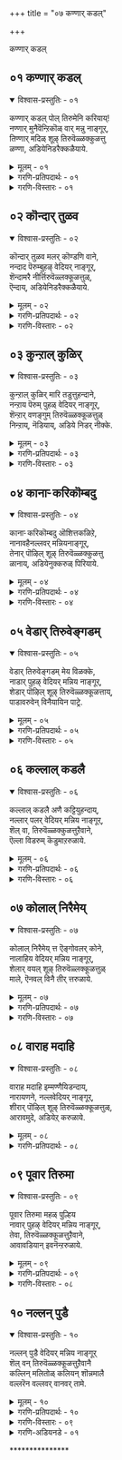 +++
title = "०७ कण्णार् कडल्"

+++

कण्णार् कडल्


## ०१ कण्णार् कडल्

<details open><summary>विश्वास-प्रस्तुतिः - ०१</summary>

कण्णार् कडल् पोल् तिरुमेनि करियाय्\!  
नण्णार् मुनैवॆन्ऱिकॊळ् वार् मन्नु नाङ्गूर्,   
तिण्णार् मदिळ् शूऴ् तिरुवॆळ्ळक्कुळत्तु  
ळण्णा, अडियेनिडरैक्कळैयाये.
</details>

<details><summary>मूलम् - ०१</summary>

कण्णार् कडल् पोल् तिरुमेनि करियाय्\!  
नण्णार् मुनैवॆन्ऱिकॊळ् वार् मन्नु नाङ्गूर्,   
तिण्णार् मदिळ् शूऴ् तिरुवॆळ्ळक्कुळत्तु  
ळण्णा, अडियेनिडरैक्कळैयाये.
</details>

<details><summary>गरणि-प्रतिपदार्थः - ०१</summary>

कण् आर् = कण्णु तुम्बुवष्टु विस्तारवाद, कडल् पोल् = कडलिन हागॆ, तिरुमेनि करियाय् = करियदेहवुळ्ळवने, नण्णार् = शत्रुगळन्नु, मुनै = युद्धदल्लि, सोलिसि, वॆन्ऱिकॊळ् वार् = जयगळिसुववरु \(वैदिकरु\), मन्नु = वासिसुव, नाङ्गूर् = तिरुनाङ्गूरिनल्लि, तिण् आर् = भद्रतॆयिन्द तुम्बिरुव, मदिळ् शूऴ् = कोटॆयिन्द = भद्रतॆयिन्द तुम्बिरुव, मदिळ् शूऴ् = कोटॆयिन्द सुत्तुवरिद, तिरुवॆळ्लक्कूळत्तुळ् = तिरुवॆळ्ळक्कूळम् क्षेत्रदल्लि नॆलसिरुव अण्णा = स्वामी. अडियेन् = पादसेवकन, इडरै = सङ्कटवन्नु, कळैयाये = कळॆयलारॆया? 
</details>

<details><summary>गरणि-विस्तारः - ०१</summary>

कण्णु तुम्बुवष्टु विस्तारवाद कडलिन हागॆ करिय देहवुळ्ळवने, शत्रुगळन्नु युद्धदल्लि सोलिसि जयगळिसुववरु \(वैदिकरु\) वासिसुव तिरुनाङ्गूरिनल्लि बहळ भद्रवाद कोटॆयिन्द सुत्तुवरिदिरुव तिरुवॆळ्लक्कूळम् क्षेत्रदल्लि नॆलसिरुव स्वामी, ई पादसेवकन सङ्कटवन्नु नीगिसलारॆया? 

कडलमुन्दॆ निन्तु, अदॆष्टु दूर, ऎत्तकडॆ, नोडिदरू काणिसुत्तिरुवुदु कण्मनगळन्नु तुम्बुव कडले. भगवन्तनू हागॆये. कडलिन हागॆये अवनू अत्याकर्षकवाद देहकान्तियिन्द बॆळगुत्ता, अदॆष्टु नोडिदरू तृप्तितारद आशॆयन्नुण्टुमाडुत्तानॆ. अवनीग तिरुनाङ्गूरिन तिरुवॆळ्ळक्कूळम् क्षेत्रदल्लि दिव्यसुन्दरनागि नॆलसिद्दानॆ. तिरुनाङ्गूरिनल्लि वासिसुववरु वैदिकरु. अवरू सामान्यरल्ल. अवरु वेदविद्वांसरागिरुव हागॆये पराक्रमिगळु हौदु. आ प्रदेशवन्नु आक्रमिसिकॊळ्ळलु बन्द शत्रुराजरन्नू अवर सैन्यगळन्नू युद्धदल्लि सोलिसि ओडिसिदरु. अदु अवर मेलण भगवत्कृपॆयिन्द आदद्दु. आ कारणदिन्दले आळ्वाररू बेडिकॊळ्ळुत्तारॆ. “स्वामी, ई पादसेवकन सङ्कटवन्नू नीगिसलारॆया” ऎन्दु.

पुनर्जन्मद सुळियल्लि सिक्किबिद्दु तॊळलाडुत्तिरुवुदे मनुष्यन कडु सङ्कट. अदन्नु निवारिसुवुदू, अमरत्ववन्नु तरुवुदू भगवत्कृपॆये\!
</details>


## ०२ कॊन्दार् तुळव

<details open><summary>विश्वास-प्रस्तुतिः - ०२</summary>

कॊन्दार् तुळव मलर् कॊण्डणि वाने,  
नन्दाद पॆरुम्बुहऴ् वेदियर् नाङ्गूर्,  
शॆन्दामरै नीर्त्तिरुवॆळ्लक्कूळत्तुळ्,  
ऎन्दाय्, अडियेनिडरैक्कळैयाये.
</details>

<details><summary>मूलम् - ०२</summary>

कॊन्दार् तुळव मलर् कॊण्डणि वाने,  
नन्दाद पॆरुम्बुहऴ् वेदियर् नाङ्गूर्,  
शॆन्दामरै नीर्त्तिरुवॆळ्लक्कूळत्तुळ्,  
ऎन्दाय्, अडियेनिडरैक्कळैयाये.
</details>

<details><summary>गरणि-प्रतिपदार्थः - ०२</summary>

कॊन्दु आर्‍ = हूगॊञ्चलुगळु तुम्बिरुव, तुळवम् मलर् = तुळसियन्नू हूगळन्नू, कॊण्डु = धरिसि, अणिवाने, = अलङ्करिसिकॊण्डिरुववने, नन्दाद = ऎन्दे दिगू अळियद, पॆरु पुहऴ् = हॆच्चिन कीर्तियन्नुळ्ळ, वेदियर् नाङ्गूर् = वैदिकरिरुव तिरुनाङ्गूरिन, शॆम् तामरै नीर् = कॆन्दावरॆ हूगळु तुम्बिरुव नीरिन नॆलॆगळुळ्ळ, तिरुवॆळ्ळक्कुळत्तुळ् = तिरुवॆळ्ळक्कूळम् क्षेत्रद, ऎन्दाय् = नन्न स्वामिये, अडियेन् = पादसेवकन, इडरै= सङ्कटवन्नु, कळैयायै = नीगिसलारॆया? 
</details>

<details><summary>गरणि-विस्तारः - ०२</summary>

हूगॊञ्चलुगळु तुम्बिरुव तुलसियन्नू हूगळन्नू धरिसि अलङ्करिसिकॊण्डिरुववने, ऎन्दॆन्दिगू अळियद हॆच्चिन कीर्तियन्नुळ्ळ वैदिकरुळ्ळ तिरुनाङ्गूरिन कॆन्दावरॆ हूगळु तुम्बिरुव सरोवरगळ तिरुवॆळ्ळक्कूळम् क्षेत्रद नन्न स्वामिये, पादसेवकन सङ्कटवन्नु नीगिसलारॆया? 

अद्वितीयरू असदळवाद कीर्तियुळ्ळ वेदविद्वांसरु वासिसुव तिरुनाङ्गूरिन तिरुवॆळ्लक्कुळम् क्षेत्रदल्लि नॆलसिरुव स्वामिगॆ गॊञ्चलुगॊञ्चलागि बिडिसिरुव हूविन हारवन्नू तुलसिय हारवन्नू तॊडिसि अलङ्करिसिरुत्तारॆ. भक्तरु आळ्वाररु भगवन्तनल्लि प्रार्थनॆयन्नु सल्लिसुत्तिद्दारॆ.
</details>


## ०३ कुन्ऱाल् कुळिर्

<details open><summary>विश्वास-प्रस्तुतिः - ०३</summary>

कुन्ऱाल् कुळिर् मारि तडुत्तुहन्दाने,  
नन्ऱाय पॆरुम् पुहळ् वेदियर् नाङ्गूर्,  
शॆन्ऱार् वणङ्गुम् तिरुवॆळ्ळक्कूळत्तुळ्  
निन्ऱाय्, नॆडियाय्, अडिये निडर् नीक्के.
</details>

<details><summary>मूलम् - ०३</summary>

कुन्ऱाल् कुळिर् मारि तडुत्तुहन्दाने,  
नन्ऱाय पॆरुम् पुहळ् वेदियर् नाङ्गूर्,  
शॆन्ऱार् वणङ्गुम् तिरुवॆळ्ळक्कूळत्तुळ्  
निन्ऱाय्, नॆडियाय्, अडिये निडर् नीक्के.
</details>

<details><summary>गरणि-प्रतिपदार्थः - ०३</summary>

कुन्ऱाल् = बॆट्टदिन्द, कुळिर् मारि = नडुगिसुवन्थ भयङ्करवाद मळॆयन्नु, तडुत्तु = तडॆदु, उहन्दाने = हर्षिसिदवने, नन्ऱु आय = श्रेष्ठवाद, पॆरुपुहऴ् = विशेष कीर्तियन्नुळ्ळ, वेदियर् = वेदविद्वांसरु नॆलसिरुव, नाङ्गूर्= तिरुनाङ्गूरिगॆ, शॆन्ऱार् = होगि बरुववरॆल्लरू, वणङ्गुम् = नमस्करिसुव, तिरुवॆळ्लक्कूळत्तुळ् = तिरुवॆळ्लक्कूळम् क्षेत्रदल्लि, निन्ऱाय् = नॆलसिरुववने, नॆडियाय् = सर्वेश्वरने, अडियेन् = पादसेवकन, इडर् = सङ्कटगळन्नु, नीक्के = नीगिसबेकु. 
</details>

<details><summary>गरणि-विस्तारः - ०३</summary>

बॆट्टदिन्द नडुगिसुवन्थ भयङ्करवाद मळॆयन्नु तडॆदु हर्षिसिदवने, श्रेष्ठवाद विशेष कीर्तियन्नुळ्ळ वेद विद्वांसरु नॆलसिरुव तिरुनाङ्गूरिगॆ होगि बरुववरॆल्लरू नमस्करिसुव तिरुवॆळ्ळक्कुळम् क्षेत्रदल्लिनॆलसिरुववने, सर्वेश्वरने, पादसेवकन सङ्कटगळन्नु नीनु नीगिसबेकु.

तिरुनाङ्गूरिगॆ होगि बरुववरॆल्लरू तिरुवॆळ्ळक्कूळम् क्षेत्रक्कॆ तप्पदॆ होगि बरुत्तारॆ. आ क्षेत्रदल्लि नॆलसिरुव स्वामिये हिन्दॆ श्रीकृष्णनागि अवतरिसि, देवेन्द्रनु कोपगॊण्डु सुरिसिद बिरुसुमळॆयिन्द नन्दगोकुलद गोवुगळन्नू गोवळरन्नू रक्षिसुवुदक्कागि, गोवर्धन गिरियन्ने ऎत्ति हिडिद परमसमर्थनु. आ सर्वेश्वरने ईग तिरुवॆळ्ळक्कुळक्षेत्रदल्लि भक्तरिगॆकृपॆदोरुवुदक्कागिये नॆलसिद्दानॆ. “स्वामी, ई पादसेवकन सङ्कटगळन्नु निवारिसबेकु” ऎन्दु प्रार्थिसुत्तारॆ, आळ्वाररु.
</details>


## ०४ कानार्‍ करिकॊम्बदु

<details open><summary>विश्वास-प्रस्तुतिः - ०४</summary>

कानार्‍ करिकॊम्बदु ऒशित्तकळिऱे,  
नानावहैनल्लवर् मन्नियनाङ्गूर्,  
तेनार् पॊऴिल् शूऴ् तिरुवॆळ्ळक्कुळत्तु  
ळानाय्, अडियेनुक्करुळ् पिरियाये.
</details>

<details><summary>मूलम् - ०४</summary>

कानार्‍ करिकॊम्बदु ऒशित्तकळिऱे,  
नानावहैनल्लवर् मन्नियनाङ्गूर्,  
तेनार् पॊऴिल् शूऴ् तिरुवॆळ्ळक्कुळत्तु  
ळानाय्, अडियेनुक्करुळ् पिरियाये.
</details>

<details><summary>गरणि-प्रतिपदार्थः - ०४</summary>

कान् आर् = काडिनल्लॆल्ला अलॆदाडिद, करि = आनॆय, कॊम्बु अदु = दन्तगळन्नु, ऒशित्त = मुरिद, कळिऱे = सलगने, नानावहै = अनेक बगॆय, नल्लवर् = सद्गुणवन्तरु, मन्निय = वासिसुव, नाङ्गूर् = तिरुनाङ्गूरिन, तेन् आर् = जेनु तुम्बिद, पॊऴिल् शूऴ् = तोपुगळिन्द सुत्तुवरिद, तिरुवॆळ्ळक्कूलत्तुळ् = तिरुवॆळ्ळक्कूळम् क्षेत्रद, आनाय् = स्वामियागिरुववने \(असङ्ख्यातस्वरूपने\), अडियेनुक्कू = पादसेवकनिगॆ, अरुळ् पुरियाये = कृपॆमाडलारॆया? 
</details>

<details><summary>गरणि-विस्तारः - ०४</summary>

काडिनल्लॆल्ला अलॆदाडिद आनॆय दन्तगळन्नु मुरिद सलगने, नाना बगॆय सद्गुणवन्तरु वासिसुव तिरुनाङ्गूरिन जेनु तुम्बिद उपवनगळिन्द सुत्तुवरिदिरुव तिरुवॆळ्ळक्कूळम् क्षेत्रद स्वामिये, असङ्ख्यातस्वरूपने, पादसेवकनिगॆ कृपॆमाडलारॆया?
</details>


## ०५ वेडार् तिरुवेङ्गडम्

<details open><summary>विश्वास-प्रस्तुतिः - ०५</summary>

वेडार् तिरुवेङ्गडम् मेय विळक्के,  
नाडार् पुहऴ् वेदियर् मन्निय नाङ्गूर्,  
शेडार् पॊऴिल् शूऴ् तिरुवॆळ्ळक्कूळत्ताय्,  
पाडावरुवेन् विनैयायिन पाट्रे.
</details>

<details><summary>मूलम् - ०५</summary>

वेडार् तिरुवेङ्गडम् मेय विळक्के,  
नाडार् पुहऴ् वेदियर् मन्निय नाङ्गूर्,  
शेडार् पॊऴिल् शूऴ् तिरुवॆळ्ळक्कूळत्ताय्,  
पाडावरुवेन् विनैयायिन पाट्रे.
</details>

<details><summary>गरणि-प्रतिपदार्थः - ०५</summary>

वेडु आर् = बेडरु तुम्बिरुव, तिरुवेङ्गडम् = तिरुवॆङ्कटगिरियल्लि, मेय = नॆलसिरुव, विळक्के = ज्योतिये, नाडु आर् = नाडॆल्लवू, पुहऴ् = कीर्तियुळ्ळ, वेदियर् = वेदविद्वांसरु, मन्निय = नॆलसिरुव, नाङ्गूर् = तिरुनाङ्गूरिन, शेडु आर् = दट्टवागिरुव पॊऴिल् शूऴ् = उपवनगळिन्द सुत्तुवरिदिरुव,तिरुवॆळ्लक्कूळत्ताय् = हाडिकॊण्डु, वरुवेन् = बरुत्तिद्देनॆ, विनै आयिन् = माडिद पापगळन्नॆल्ला, पाट्रे = परिहरिसबेकु. 
</details>

<details><summary>गरणि-विस्तारः - ०५</summary>

बेडरु तुम्बिरुव तिरुवॆङ्कटगिरियल्लि नॆलसिरुव ज्योतिये, नाडॆल्लवू कीर्तियुळ्ळ वेदविद्वांसरु वासिसुव तिरुनाङ्गूरिन दट्टवाद उपवनगळिन्द सुत्तुवरिद तिरुवॆळ्ळक्कूळम् क्षेत्रद स्वामिये, हाडिकॊण्डु बरुत्तिद्देनॆ. माडिद पापगळन्नॆल्ला परिहरिसबेकु. 

नाडल्लॆल्ला सुप्रसिद्धवाद तिरुवॆङ्कटगिरियल्लि नॆलसिरुव स्वामियल्लि बेडिकॆगळन्नु सल्लिसुवुदु, हरकॆगळन्नु हॊरुवुदु, सेवॆमाडुवुदु, दर्शनमाडि बरुवुदु सर्वसामान्य. अष्टे प्रसिद्धवादद्दु तिरुवॆळ्ळक्कूळम् क्षेत्रद. अल्लि नॆलसिरुव स्वामियल्लियू अष्टे तीव्रवागि अष्टे दैन्यतॆयिन्द भक्तरु बेडिकॆगळन्नु सल्लिसुत्तारॆ. आळ्वाररु बेडिकॊळ्ळुत्तारॆ- “स्वामी ज्योति स्वरूपने, निन्नन्नु स्तुतिसुत्ता निन्न बळिगॆ बरुत्तिद्देनॆ. नानु माडिद पापगळन्नॆल्ल नीनु परिहरिसबेकु. निन्न कृपाश्रयवन्नु दयॆनीडु”.
</details>


## ०६ कल्लाल् कडलै

<details open><summary>विश्वास-प्रस्तुतिः - ०६</summary>

कल्लाल् कडलै अणै कट्टियुहन्दाय्,  
नल्लार् पलर् वेदियर् मन्निय नाङ्गूर्,  
शॆल् वा, तिरुवॆळ्ळक्कुळत्तुऱैवाने,  
ऎल्ला विडरुम् कॆडुमाऱरुळाये.
</details>

<details><summary>मूलम् - ०६</summary>

कल्लाल् कडलै अणै कट्टियुहन्दाय्,  
नल्लार् पलर् वेदियर् मन्निय नाङ्गूर्,  
शॆल् वा, तिरुवॆळ्ळक्कुळत्तुऱैवाने,  
ऎल्ला विडरुम् कॆडुमाऱरुळाये.
</details>

<details><summary>गरणि-प्रतिपदार्थः - ०६</summary>

कल्लाल् = कल्लिनिन्द, कडलै = कडलन्नु, अणैकट्टि = अणॆकट्टिनिन्द \(अणॆयन्नु कट्टि\), उहन्दाय् = हर्षिसिदवने, नल्लार् = सद्गुणवन्तरु, पलर् = बहुमन्दि, वेदियर् = वेदविद्वांसरु, मन्निय = नॆलसिरुव, नाङ्गूर् = तिरुनाङ्गूरिनल्लि, शॆल् वा = चॆलुवने, तिरुवॆळ्ळक्कूळत्तु = तिरुवॆळ्ळक्कूळम् क्षेत्रदल्लि, उऱैवाने = नॆलसिरुववने, ऎल्ला इडरुम् = \(नन्न\) ऎल्ला सङ्कटगळन्नू, कॆडुम् आऱु = परिहरिसुवन्तॆ, अरुळायॆ = कृपॆमाडलारॆया? 
</details>

<details><summary>गरणि-विस्तारः - ०६</summary>

कल्लिनिन्द कडलन्नु अणॆकट्टुकट्टि हर्षिसिदवने, बहुमन्दि सद्गुणवन्तराद वेदविद्वांसरु बाळुव तिरुनाङ्गूरिन चॆलुवने, तिरुवॆळ्ळक्कूळम् क्षेत्रदल्लि नॆलसिरुववने, नन्न ऎल्ला सङ्कटगळन्नू परिहरिसुवन्तॆ कृपॆमाडलारॆया? 

भगवन्तनिगॆ यावुदु ताने असाध्य? अवनु श्रीरामनागि साधिसिद महत्कार्यगळल्लि अलॆगळिन्द तुम्बिद्द कडलिगॆ सेतुवॆयन्नु कट्टिद्दू. कडलिनॊळक्कॆ बॆट्टगळन्ने इळिसि भद्रवाद सेतुवॆयन्नु कट्टिदनु स्वामि. सद्गुणवन्तराद वेदविद्वांसरु बाळुव तिरुनाङ्गूरिनल्लि दिव्यसुन्दरनागि मॆरॆयुववनू अवने. तिरुवॆळ्ळक्कूळम् क्षेत्रदल्लि नॆलसिरुववनू अवने. अवनल्लि आळ्वाररु तम्म इहजन्मद सङ्कटगळॆल्लवू निश्शेषवागि तॊलगि होगुवन्तॆ कृपॆमाडबेकॆन्दु बेडुत्तारॆ.
</details>


## ०७ कोलाल् निरैमेय्

<details open><summary>विश्वास-प्रस्तुतिः - ०७</summary>

कोलाल् निरैमेय् त्त ऎङ्गोवलर् कोने,  
नालाहिय वेदियर् मन्निय नाङ्गूर्,   
शेलार् वयल् शूऴ् तिरुवॆळ्लक्कूळत्तुळ्  
माले, ऎनवल् विनै तीर् त्तरुळाये.
</details>

<details><summary>मूलम् - ०७</summary>

कोलाल् निरैमेय् त्त ऎङ्गोवलर् कोने,  
नालाहिय वेदियर् मन्निय नाङ्गूर्,   
शेलार् वयल् शूऴ् तिरुवॆळ्लक्कूळत्तुळ्  
माले, ऎनवल् विनै तीर् त्तरुळाये.
</details>

<details><summary>गरणि-प्रतिपदार्थः - ०७</summary>

कोलाल् = कोलन्नु हिडिदु, निरै = हसुकरुगळन्नु, मेय् त्त = मेयिसिद, ऎम् कोवलर् कोने = नम्म गोवळर ऒडॆयने, नालाहिय = नाल्कु वेदगळन्नू बल्ल, वेदियर् = वेदविद्वांसरु, मन्निय = बाळुव, नाङ्गूर् = तिरुनाङ्गूरिन, शेलार् = शेल् मीनुगळु तुम्बिरुव, वयल् शूऴ् = गद्दॆगळिन्द सुत्तुवरिद, तिरुवॆळ्ळक्कूळत्तुळ् = तिरुवॆळ्ळक्कूळदल्लि नॆलसिरुव माले = सर्वेश्वरने, ऎन = नन्न, वल् विनै = महापापगळन्नु, तीर् त्तु= कळॆदु \(तीरिसि\), अरुळाये = कृपॆ तोरलारॆया? 
</details>

<details><summary>गरणि-विस्तारः - ०७</summary>

कोलन्नु हिडिदु हसुकरुगळन्नु मेयिसिद नम्म गोवळर ऒडॆयने, नाल्कु वेदगळल्लू परिणतराद वेदविद्वांसरु बाळुव तिरुनाङ्गूरिन, शेल् मीनुगळिन्द तुम्बिरुव गद्दॆगळिन्द सुत्तुवरिद तिरुवॆळ्ळक्कूळम् क्षेत्रदल्लि नॆलसिरुव सर्वेश्वरने, नन्न महापापगळन्नु तीरिसि कृपॆदोरलारॆया? 

बालकृष्णनागि अवतरिसिद भगवन्तनु नन्दगोकुलद गोवळबालकर जॊतॆयल्लि दनकरुगळन्नु मेयिसुवुदक्कागि दिनवहि, कैयल्लि कोलन्नु हिडिदु काडिगॆ होगि बरुत्तिद्दनु. नाल्कु वेदगळल्लू परिणतरु बाळुव तिरुनाङ्गूरिनल्लि नॆलसिरुववनू अवने. तिरुवॆळ्ळक्कूळम् क्षेत्रदल्लि नॆलसिरुव सर्वेश्वरनू अवने. अवनल्लि आळ्वाररु बेडिकॊळ्ळुत्तारॆ, स्वामी, नन्न महापापगळन्नॆल्ला तीरिसि, ननगॆ कृपॆमाडु”.
</details>


## ०८ वाराह मदाहि

<details open><summary>विश्वास-प्रस्तुतिः - ०८</summary>

वाराह मदाहि इम्मण्णैयिडन्दाय्,  
नारायणने, नल्लवेदियर् नाङ्गूर्,  
शीरार् पॊऴिल् शूऴ् तिरुवॆळ्ळक्कूळत्तुळ्,  
आरावमुदे, अडियेऱ् करुळाये.
</details>

<details><summary>मूलम् - ०८</summary>

वाराह मदाहि इम्मण्णैयिडन्दाय्,  
नारायणने, नल्लवेदियर् नाङ्गूर्,  
शीरार् पॊऴिल् शूऴ् तिरुवॆळ्ळक्कूळत्तुळ्,  
आरावमुदे, अडियेऱ् करुळाये.
</details>

<details><summary>गरणि-प्रतिपदार्थः - ०८</summary>

वाराहम् अदुआहि = महावराहनागि, इ-मण्णै = ई भूमियन्नु, इडन्दाय् = हिडिदु मेलॆत्तिदवने, नारायणने = श्रीमन्नारायणने, नल्ल वेदियर् = उत्तमस्वभावदवराद, वेदविद्वांसरु बाळुव, नाङ्गूर् = तिरुनाङ्गूरिन, शीर् आर् = सस्यसम्पद्भरितवाद, पॊऴिल् = तोपुगळिन्द, शूऴ् = सुत्तुवरिद, तिरुवॆळ्लक्कूळत्तुळ् = तिरुवॆळ्ळक्कूळम् क्षेत्रद, आरा अमुदे = तृप्तियागदन्थ अमृतस्वरूपने, अडियेऱ् कु= पादसेवकनल्लि, अरुळाये = कृपॆदोरलारॆया? 
</details>


## ०९ पूवार तिरुमा

<details open><summary>विश्वास-प्रस्तुतिः - ०९</summary>

पूवार तिरुमा महळ् पुल्हिय   
नावार् पुहऴ् वेदियर् मन्निय नाङ्गूर्,  
तेवा, तिरुवॆळ्ळक्कूळत्तुऱैवाने,  
आवावडियान् इवनॆन्ऱरुळाये.
</details>

<details><summary>मूलम् - ०९</summary>

पूवार तिरुमा महळ् पुल्हिय   
नावार् पुहऴ् वेदियर् मन्निय नाङ्गूर्,  
तेवा, तिरुवॆळ्ळक्कूळत्तुऱैवाने,  
आवावडियान् इवनॆन्ऱरुळाये.
</details>

<details><summary>गरणि-प्रतिपदार्थः - ०९</summary>

पू आर् = तावरॆ हूविनल्लिरुव, तिरु मामहळ् = श्रीदेवियन्नु, पुल् हिय = कूडिकॊण्डिरुव, मार् बा = वक्षवुळ्ळवने, ना आर् पुहऴ् = नालगॆ तुम्ब हॊगळिसिकॊळ्ळुव, वेदियर् = वेदविद्वांसरु, मन्निय = वासिसुव, नाङ्गूर् = तिरुनाङ्गूरिन, तेवा = स्वामिये, तिरुवॆळ्लक्कुळत्तु = तिरुवॆळ्लक्कूळम् क्षेत्रदल्लि, उऱैवाने = नॆलसिरुववने, आ अडियान् इवन् = अय्योअय्यो इवनु नन्न पादसेवकनल्ल, ऎन्ऱु = ऎन्दु भाविसि, अरुळाये = कृपॆदोरॆया? 
</details>

<details><summary>गरणि-विस्तारः - ०८</summary>

तावरॆय हूविनल्लिरुव श्रीदेवियन्नु कूडिकॊण्डिरुव वक्षवुळ्ळवने, नालगॆय तुम्ब हॊगळिसिकॊळ्ळुव वेदविद्वांसरु नॆलसिरुव तिरुनाङ्गूरिनस्वामिये तिरुवॆळ्ळक्कूळम् क्षेत्रदल्लि नॆलसिरुववने, अय्यो इवनु नन्न पादसेवकनॆन्दु भाविसि कृपॆदोरॆया? 

आळ्वाररु भगवन्तनल्लि मॊरॆयिडुत्तारॆ- देवा, नीनु सुन्दरवाद तावरॆहूविनल्लि हुट्टिद श्रीदेवियन्नु निन्न वक्षदल्लिये इरिसिकॊण्डिद्दीयॆ. आद्दरिन्द नीनु दयापूर्णहृदयनु नीनु. तिरुनाङ्गूरिनल्लि बाळुववेदविद्वांसरु निन्नन्नु ऎडॆबिडदॆ बायितुम्ब हॊगळिहाडुत्तिरुत्तारॆ. तिरुवॆळ्ळक्कूळम् क्षेत्रदल्लि नॆलसिरुववनू नीनु. ’अय्योपाप, इवनु नन्न पादसेवक. नन्नन्ने आश्रयिसिरुववनु. इवनन्नु कनिकरिसबेकादद्दु उद्धरिसबेकादद्दु नन्न कर्तव्य” ऎन्दु नीनु नन्नल्लि कृपॆतोरु प्रभुवे.
</details>


## १० नल्लन् पुडै

<details open><summary>विश्वास-प्रस्तुतिः - १०</summary>

नल्लन् पुडै वेदियर् मन्निय नाङ्गूर्  
शॆल् वन् तिरुवॆळ्ळक्कूळत्तुऱैवानै  
कल्लिन् मलितोळ् कलियन् शॊन्नमालै  
वल्लरॆन वल्लवर् वानवर् तामे.
</details>

<details><summary>मूलम् - १०</summary>

नल्लन् पुडै वेदियर् मन्निय नाङ्गूर्  
शॆल् वन् तिरुवॆळ्ळक्कूळत्तुऱैवानै  
कल्लिन् मलितोळ् कलियन् शॊन्नमालै  
वल्लरॆन वल्लवर् वानवर् तामे.
</details>

<details><summary>गरणि-प्रतिपदार्थः - १०</summary>

नल् = उत्तमवाद, अन्बु उडै= प्रेमभक्तियन्नुळ्ळ, वेदियर् = वेदविद्वांसरु, मन्निय = बाळुव, नाङ्गूर्= तिरुनाङ्गूरिन, शॆल्वन् = दिव्यसुन्दरनू, तिरुवॆळ्लक्कूळत्तु= तिरुवॆळ्ळक्कूळम् क्षेत्रदल्लि, उऱैवानै = नॆलसिरुववनू आदवनन्नु कुरितु, कल्लिन् = बॆट्टदन्थ \(कल्लिनन्थ\), मलि = सामर्थ्यवुळ्ळ, तोळ् = तोळुगळुळ्ळ, कलियन् = कलियनु, शॊन्न= हेळिद, मालै = पाशुरमालॆयन्नु, वल्लर् ऎन = ’इवरु बल्लवरु’ ऎन्दु हेळिसिकॊळ्ळुवन्तॆ, वल्लवर् = बल्लवरु\(तिळिदुकॊण्डवरु\), वानवर् तामे = अमररे आगुत्तारॆ.
</details>

<details><summary>गरणि-विस्तारः - ०९</summary>

उत्तमवाद प्रेमभक्तिगळन्नुळ्ळ वेदविद्वांसरु बाळुव तिरुनाङ्गूरिन दिव्यसुन्दरनू तिरुवॆळ्ळक्कूळम् क्षेत्रदल्लि नॆलसिरुववनू आद सर्वेश्वरनन्नु कुरितु बॆट्टदहागॆ बलिष्ठवाद तोळुगळुळ्ल कलियनु हेळिद पाशुरमालॆयन्नु ’इवरु बल्लवरु’ ऎन्दु हेळिसिकॊळ्ळुवन्तॆ तिळिदुकॊण्डवरु अमररे आगुत्तारॆ. 

इदु ई तिरुमॊऴिय फलश्रुतिये. इदर मुख्य तत्त्व मनुष्यनु अमरनागुवुदु हेगॆ ऎम्बुदन्नु तिळिसुवुदे. ई हत्तु पाशुरगळ मालॆयल्लि अडकवागिरुवुदु शरणागतिय तत्त्व. भगवन्तनन्नु ऒम्मनदिन्द आश्रयिसिदवनन्नु भगवन्तनु ऎन्दिगू कैबिडनु. अवन पापराशियन्नॆल्ला सुट्तु भस्ममाडि, अवनन्नु परिशुद्धनन्नागि माडि, तन्न नित्यकैङ्कर्यदल्लिये तॊडगिरुवन्तॆ अवनन्नु तन्न बळिगॆ करॆदुकॊळ्ळुत्तानॆ भगवन्त. ई सदंशयागुवुदक्कॆ मनवरिकॆयागुवुदक्कॆ ई हत्तु पाशुरगळन्नु चॆन्नागि कूलङ्कषवागि, अरितुकॊण्डिरुव ज्ञानिगळू, श्रेष्ठभक्तरू इवरु’ ऎन्निसिकॊळ्ळुवन्तॆ, इवुगळन्नु अभ्यासमाडबेकु. इदु भक्तनन्नु \(शरणागतनन्नु\) भगवन्तन कृपाश्रयक्कॆ तप्पदॆ ऒळपडिसुत्तदॆ. इदर फलवागि भक्तनु “अमरने आगुत्तानॆ”. 

\*\*\*\*\*\*\*\*\*\*\*\*\*
</details>

<details><summary>गरणि-अडियनडे - ०१</summary>

कण्णार्, कॊन्दु, कान्, वेडु, कल्लाल्, कोलाल्, वाराहमदु, पूवार्, नल्लन्बुडै, \(कवळयानै\). 
</details>

\*\*\*\*\*\*\*\*\*\*\*\*\*\*\*